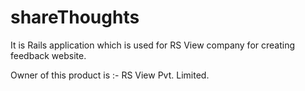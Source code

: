 # shareThoughts
It is Rails application which is used for RS View company for creating feedback website.

Owner of this product is :- RS View Pvt. Limited.
